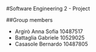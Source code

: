 #Software Engineering 2 - Project

##Group members
- Argirò Anna Sofia 10487517
- Battaglia Gabriele 10529025
- Casasole Bernardo 10487805
